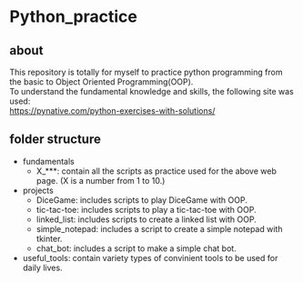 # Python_practice
## about
This repository is totally for myself to practice python programming from the basic to Object Oriented Programming(OOP).  
To understand the fundamental knowledge and skills, the following site was used:  
https://pynative.com/python-exercises-with-solutions/



## folder structure
- fundamentals
  - X_***: contain all the scripts as practice used for the above web page. (X is a number from 1 to 10.)
- projects
  - DiceGame: includes scripts to play DiceGame with OOP.  
  - tic-tac-toe: includes scripts to play a tic-tac-toe with OOP.
  - linked_list: includes scripts to create a linked list with OOP.
  - simple_notepad: includes a script to create a simple notepad with tkinter.
  - chat_bot: includes a script to make a simple chat bot.
- useful_tools: contain variety types of convinient tools to be used for daily lives.
